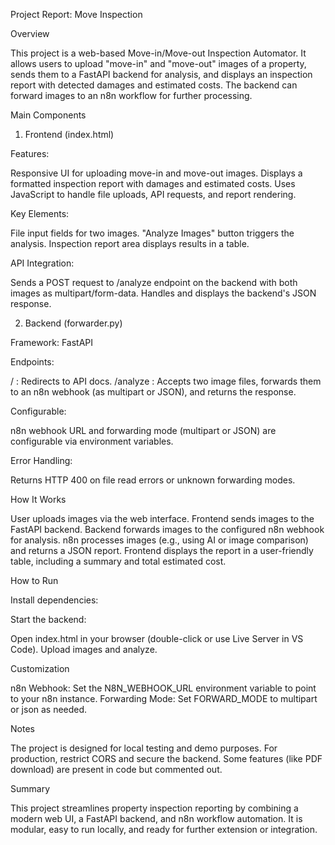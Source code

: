 
Project Report: Move Inspection

Overview

This project is a web-based Move-in/Move-out Inspection Automator. It allows users to upload "move-in" and "move-out" images of a property, sends them to a FastAPI backend for analysis, and displays an inspection report with detected damages and estimated costs. The backend can forward images to an n8n workflow for further processing.

Main Components

1. Frontend (index.html)

Features:

Responsive UI for uploading move-in and move-out images.
Displays a formatted inspection report with damages and estimated costs.
Uses JavaScript to handle file uploads, API requests, and report rendering.

Key Elements:

File input fields for two images.
"Analyze Images" button triggers the analysis.
Inspection report area displays results in a table.

API Integration:

Sends a POST request to /analyze endpoint on the backend with both images as multipart/form-data.
Handles and displays the backend's JSON response.

2. Backend (forwarder.py)

Framework: FastAPI

Endpoints:

/ : Redirects to API docs.
/analyze : Accepts two image files, forwards them to an n8n webhook (as multipart or JSON), and returns the response.

Configurable:

n8n webhook URL and forwarding mode (multipart or JSON) are configurable via environment variables.

Error Handling:

Returns HTTP 400 on file read errors or unknown forwarding modes.

How It Works

User uploads images via the web interface.
Frontend sends images to the FastAPI backend.
Backend forwards images to the configured n8n webhook for analysis.
n8n processes images (e.g., using AI or image comparison) and returns a JSON report.
Frontend displays the report in a user-friendly table, including a summary and total estimated cost.

How to Run

Install dependencies:

Start the backend:

Open index.html in your browser (double-click or use Live Server in VS Code).
Upload images and analyze.

Customization

n8n Webhook: Set the N8N_WEBHOOK_URL environment variable to point to your n8n instance.
Forwarding Mode: Set FORWARD_MODE to multipart or json as needed.

Notes

The project is designed for local testing and demo purposes. For production, restrict CORS and secure the backend.
Some features (like PDF download) are present in code but commented out.

Summary

This project streamlines property inspection reporting by combining a modern web UI, a FastAPI backend, and n8n workflow automation. It is modular, easy to run locally, and ready for further extension or integration.
